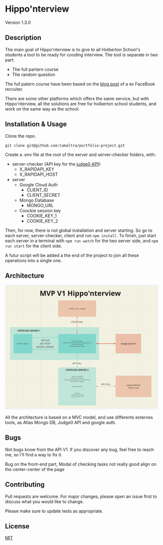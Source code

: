 # Hippo'nterview

Version 1.3.0

## Description

The main goal of Hippo'nterview is to give to all Holberton School's students a tool to be ready for cooding interview.
The tool is separate in two part:

- The full partern course
- The random question

The full patern course have been based on the [blog post](https://www.techinterviewhandbook.org/best-practice-questions/) of a ex FaceBook recruiter.

There are some other platforms which offers the same service, but with Hippo'nterview, all the solutions are free for holberton school students, and work on the same way as the school.

## Installation & Usage

Clone the repo.

```
git clone git@github.com:Camaltra/portfolio-project.git
```

Create a .env file at the root of the server and server-checker folders, with:

- server-checker (API key for the [judge0 API](https://judge0.com)):
  - X_RAPIDAPI_KEY
  - X_RAPIDAPI_HOST
- server
  - Google Cloud Auth
    - CLIENT_ID
    - CLIENT_SECRET
  - Mongo Database
    - MONGO_URL
  - Coockie session key
    - COOKIE_KEY_1
    - COOKIE_KEY_2

Then, for now, there is not global installation and server starting. So go to each server, server-checker, client and run `npm install`. To finish, just start each server in a terminal with `npm run watch` for the two server side, and `npm run start` for the client side.

A futur script will be added a the end of the project to join all these operations into a single one.

## Architecture

![plot](public/architecture.png "Title")

All the architecture is based on a MVC model, and use differents externes tools, as Atlas Mongo DB, Judge0 API and google auth.

## Bugs

Not bugs know from the API V1. If you discover any bug, feel free to reach me, so I'll find a way to fix it.

Bug on the front-end part, Modal of checking tasks not really good align on the center-center of the page

## Contributing

Pull requests are welcome. For major changes, please open an issue first to discuss what you would like to change.

Please make sure to update tests as appropriate.

## License

[MIT](https://choosealicense.com/licenses/mit/)
